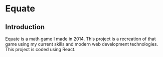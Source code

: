 # Equate

## Introduction

Equate is a math game I made in 2014. This project is a recreation of that game using my current skills and modern web development technologies. This project is coded using React.
